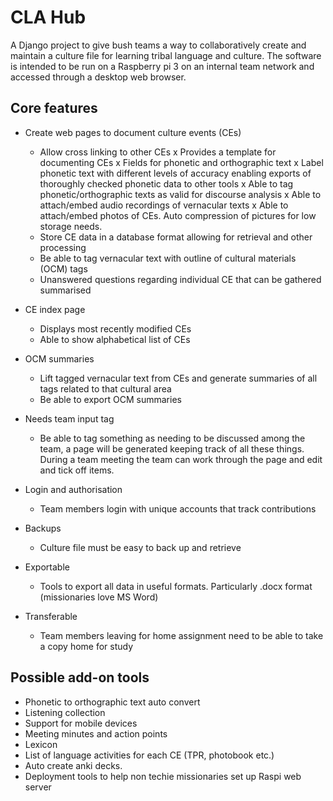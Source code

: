 # CLA Hub

A Django project to give bush teams a way to collaboratively create and maintain a culture file for learning tribal language and culture.
The software is intended to be run on a Raspberry pi 3 on an internal team network and accessed through a desktop web browser.

## Core features
- Create web pages to document culture events (CEs)
    - Allow cross linking to other CEs
    x Provides a template for documenting CEs
    x Fields for phonetic and orthographic text
    x Label phonetic text with different levels of accuracy enabling exports of thoroughly checked
      phonetic data to other tools
    x Able to tag phonetic/orthographic texts as valid for discourse analysis
    x Able to attach/embed audio recordings of vernacular texts
    x Able to attach/embed photos of CEs. Auto compression of pictures for low storage needs.
    - Store CE data in a database format allowing for retrieval and other processing
    - Be able to tag vernacular text with outline of cultural materials (OCM) tags
    - Unanswered questions regarding individual CE that can be gathered summarised

- CE index page
    - Displays most recently modified CEs
    - Able to show alphabetical list of CEs

- OCM summaries
    - Lift tagged vernacular text from CEs and generate summaries of all tags related to that cultural area
    - Be able to export OCM summaries

- Needs team input tag
    - Be able to tag something as needing to be discussed among the team, a page will be generated keeping track
      of all these things. During a team meeting the team can work through the page and edit and tick off items.

- Login and authorisation
    - Team members login with unique accounts that track contributions

- Backups
    - Culture file must be easy to back up and retrieve

- Exportable
    - Tools to export all data in useful formats. Particularly .docx format (missionaries love MS Word)

- Transferable
    - Team members leaving for home assignment need to be able to take a copy home for study


## Possible add-on tools
- Phonetic to orthographic text auto convert
- Listening collection
- Support for mobile devices
- Meeting minutes and action points
- Lexicon
- List of language activities for each CE (TPR, photobook etc.)
- Auto create anki decks.
- Deployment tools to help non techie missionaries set up Raspi web server
